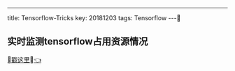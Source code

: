 ---
title: Tensorflow-Tricks
key: 20181203
tags: Tensorflow
---

## 实时监测tensorflow占用资源情况

[戳这里👈](https://github.com/tensorflow/tensorflow/issues/1824#issuecomment-225754659)